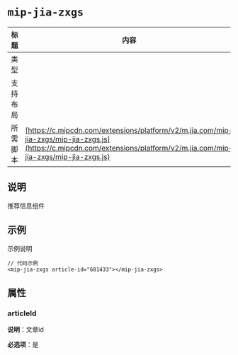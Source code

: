 # `mip-jia-zxgs`

标题|内容
----|----
类型|
支持布局|
所需脚本|[https://c.mipcdn.com/extensions/platform/v2/m.jia.com/mip-jia-zxgs/mip-jia-zxgs.js](https://c.mipcdn.com/extensions/platform/v2/m.jia.com/mip-jia-zxgs/mip-jia-zxgs.js)

## 说明

推荐信息组件

## 示例


示例说明

```
// 代码示例
<mip-jia-zxgs article-id="681433"></mip-jia-zxgs>
```

## 属性

### articleId

**说明**：文章id

**必选项**：是
